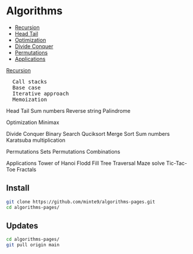 # Algorithms

- [Recursion](./main/recursion/)
- [Head Tail](./main/head_tail/)  
- [Optimization](./main/optimization/minimax)
- [Divide Conquer](./main/divide_conquer/)  
- [Permutations](./main/permutations/)  
- [Applications](./main/applications/)  


[Recursion](./main/recursion/)
<pre>
  Call stacks
  Base case
  Iterative approach
  Memoization
</pre>

Head Tail
    Sum numbers
    Reverse string
    Palindrome
    
Optimization
    Minimax

Divide Conquer
    Binary Search
    Quciksort
    Merge Sort
    Sum numbers
    Karatsuba multiplication

Permutations
    Sets
    Permutations
    Combinations

Applications
    Tower of Hanoi
    Flodd Fill
    Tree Traversal
    Maze solve
    Tic-Tac-Toe
    Fractals
</pre>

## Install

~~~sh
git clone https://github.com/minte9/algorithms-pages.git
cd algorithms-pages/
~~~

## Updates

~~~sh
cd algorithms-pages/
git pull origin main
~~~
